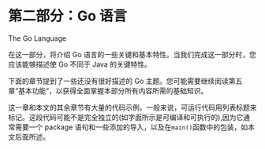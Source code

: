 # 第二部分：Go 语言

<!-- ch 4~11 -->

The Go Language

在这一部分，将介绍 Go 语言的一些关键和基本特性。当我们完成这一部分时，您应该能够描述使 Go 不同于 Java 的关键特性。

下面的章节提到了一些还没有很好描述的 Go 主题。您可能需要继续阅读第五章“基本功能”，以获得全面掌握本部分所有内容所需的基础知识。

这一章和本文的其余章节有大量的代码示例。一般来说，可运行代码用列表标题来标记。这段代码可能不是完全独立的(如字面所示是可编译和可执行的),因为它通常需要一个 package 语句和一些添加的导入，以及在`main()`函数中的包装，如本文后面所述。